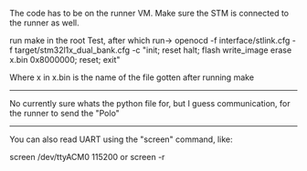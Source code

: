 The code has to be on the runner VM. 
Make sure the STM is connected to the runner as well.

run make in the root Test, after which run->
openocd -f interface/stlink.cfg -f target/stm32l1x_dual_bank.cfg -c "init; reset halt; flash write_image erase x.bin 0x8000000; reset; exit"

Where x in x.bin is the name of the file gotten after running make

---
No currently sure whats the python file for, but I guess communication, for the runner to send the "Polo"

--- 
You can also read UART using the "screen" command, like:

screen /dev/ttyACM0 115200
or
screen -r